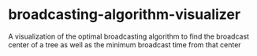 # broadcasting-algorithm-visualizer
A visualization of the optimal broadcasting algorithm to find the broadcast center of a tree as well as the minimum broadcast time from that center
